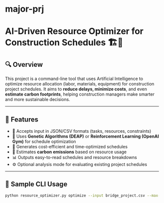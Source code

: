 # major-prj
# AI-Driven Resource Optimizer for Construction Schedules 🏗️🤖

## 🔍 Overview

This project is a command-line tool that uses Artificial Intelligence to optimize resource allocation (labor, materials, equipment) for construction project schedules. It aims to **reduce delays, minimize costs**, and even **estimate carbon footprints**, helping construction managers make smarter and more sustainable decisions.

---

## 🎯 Features

- 📁 Accepts input in JSON/CSV formats (tasks, resources, constraints)
- 🧬 Uses **Genetic Algorithms (DEAP)** or **Reinforcement Learning (OpenAI Gym)** for schedule optimization
- 💸 Generates cost-efficient and time-optimized schedules
- 🌱 Estimates **carbon emissions** based on resource usage
- 📊 Outputs easy-to-read schedules and resource breakdowns
- ⚙️ Optional analysis mode for evaluating existing project schedules

---

## 🚀 Sample CLI Usage

```bash
python resource_optimizer.py optimize --input bridge_project.csv --max-cost 150000 --eco-mode
